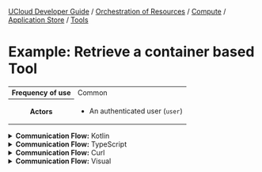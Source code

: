 [UCloud Developer Guide](/docs/developer-guide/README.md) / [Orchestration of Resources](/docs/developer-guide/orchestration/README.md) / [Compute](/docs/developer-guide/orchestration/compute/README.md) / [Application Store](/docs/developer-guide/orchestration/compute/appstore/README.md) / [Tools](/docs/developer-guide/orchestration/compute/appstore/tools.md)

# Example: Retrieve a container based Tool

<table>
<tr><th>Frequency of use</th><td>Common</td></tr>
<tr>
<th>Actors</th>
<td><ul>
<li>An authenticated user (<code>user</code>)</li>
</ul></td>
</tr>
</table>
<details>
<summary>
<b>Communication Flow:</b> Kotlin
</summary>

```kotlin

/* This example show an example Tool which uses a container backend. This Tool specifies that the 
container image is "acme/batch:1.0.0". The provider decides how to retrieve these images. We 
recommend that you follow the standard defined by Docker. */

ToolStore.findByNameAndVersion.call(
    FindByNameAndVersion(
        name = "acme-batch", 
        version = "1.0.0", 
    ),
    user
).orThrow()

/*
Tool(
    createdAt = 1633329776235, 
    description = NormalizedToolDescription(
        authors = listOf("Acme Inc."), 
        backend = ToolBackend.DOCKER, 
        container = null, 
        defaultNumberOfNodes = 1, 
        defaultTimeAllocation = SimpleDuration(
            hours = 1, 
            minutes = 0, 
            seconds = 0, 
        ), 
        description = "A batch tool", 
        image = "acme/batch:1.0.0", 
        info = NameAndVersion(
            name = "acme-batch", 
            version = "1.0.0", 
        ), 
        license = "None", 
        requiredModules = emptyList(), 
        supportedProviders = null, 
        title = "Acme Batch", 
    ), 
    modifiedAt = 1633329776235, 
    owner = "_ucloud", 
)
*/
```


</details>

<details>
<summary>
<b>Communication Flow:</b> TypeScript
</summary>

```typescript

/* This example show an example Tool which uses a container backend. This Tool specifies that the 
container image is "acme/batch:1.0.0". The provider decides how to retrieve these images. We 
recommend that you follow the standard defined by Docker. */

// Authenticated as user
await callAPI(HpcToolsApi.findByNameAndVersion(
    {
        "name": "acme-batch",
        "version": "1.0.0"
    }
);

/*
{
    "owner": "_ucloud",
    "createdAt": 1633329776235,
    "modifiedAt": 1633329776235,
    "description": {
        "info": {
            "name": "acme-batch",
            "version": "1.0.0"
        },
        "container": null,
        "defaultNumberOfNodes": 1,
        "defaultTimeAllocation": {
            "hours": 1,
            "minutes": 0,
            "seconds": 0
        },
        "requiredModules": [
        ],
        "authors": [
            "Acme Inc."
        ],
        "title": "Acme Batch",
        "description": "A batch tool",
        "backend": "DOCKER",
        "license": "None",
        "image": "acme/batch:1.0.0",
        "supportedProviders": null
    }
}
*/
```


</details>

<details>
<summary>
<b>Communication Flow:</b> Curl
</summary>

```bash
# ------------------------------------------------------------------------------------------------------
# $host is the UCloud instance to contact. Example: 'http://localhost:8080' or 'https://cloud.sdu.dk'
# $accessToken is a valid access-token issued by UCloud
# ------------------------------------------------------------------------------------------------------

# This example show an example Tool which uses a container backend. This Tool specifies that the 
# container image is "acme/batch:1.0.0". The provider decides how to retrieve these images. We 
# recommend that you follow the standard defined by Docker.

# Authenticated as user
curl -XGET -H "Authorization: Bearer $accessToken" "$host/api/hpc/tools/byNameAndVersion?name=acme-batch&version=1.0.0" 

# {
#     "owner": "_ucloud",
#     "createdAt": 1633329776235,
#     "modifiedAt": 1633329776235,
#     "description": {
#         "info": {
#             "name": "acme-batch",
#             "version": "1.0.0"
#         },
#         "container": null,
#         "defaultNumberOfNodes": 1,
#         "defaultTimeAllocation": {
#             "hours": 1,
#             "minutes": 0,
#             "seconds": 0
#         },
#         "requiredModules": [
#         ],
#         "authors": [
#             "Acme Inc."
#         ],
#         "title": "Acme Batch",
#         "description": "A batch tool",
#         "backend": "DOCKER",
#         "license": "None",
#         "image": "acme/batch:1.0.0",
#         "supportedProviders": null
#     }
# }

```


</details>

<details>
<summary>
<b>Communication Flow:</b> Visual
</summary>

![](/docs/diagrams/hpc.tools_docker.png)

</details>


